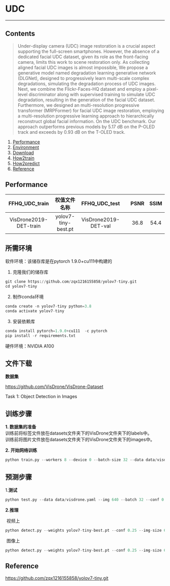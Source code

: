 # UDC
---

## Contents

>Under-display camera (UDC) image restoration is a crucial aspect supporting the full-screen smartphones. 
However, the absence of a dedicated facial UDC dataset, given its role as the front-facing camera, limits this work to scene restoration only.
As collecting aligned facial UDC images is almost impossible, We propose a generative model named degradation learning generative network (DLGNet),  designed to progressively learn multi-scale complex degradations, simulating the degradation process of UDC images. 
Next, we combine the Flickr-Faces-HQ dataset and employ a pixel-level discriminator along with supervised training to simulate UDC degradation, resulting in the generation of the facial UDC dataset.  
Furthermore, we designed an multi-resolution progressive transformer (MRPFormer) for facial UDC image restoration, employing a multi-resolution progressive learning approach to  hierarchically reconstruct global facial information.  On the UDC benchmark. Our approach outperforms previous models by 5.17 dB on the P-OLED track and exceeds by 0.93 dB on the T-OLED track.


1. [Performance](#性能情况)
2. [Environment](#所需环境)
3. [Download](#文件下载)
4. [How2train](#训练步骤)
5. [How2predict](#预测步骤)
7. [Reference](#Reference)



## Performance
| FFHQ_UDC_train | 权值文件名称 | FFHQ_UDC_test |  | PSNR | SSIM |
| :-----: | :-----: | :------: | :------: | :------: | :-----: |
| VisDrone2019-DET-train | yolov7-tiny-best.pt | VisDrone2019-DET-val |  | 36.8 | 54.4|

## 所需环境
软件环境：该储存库是在pytorch 1.9.0+cu111中构建的

1. 克隆我们的储存库

```python
git clone https://github.com/zqx1216155858/yolov7-tiny.git
cd yolov7-tiny
```

2. 制作conda环境

```python
conda create -n yolov7-tiny python=3.8
conda activate yolov7-tiny
```

3. 安装依赖库

```python
conda install pytorch=1.9.0+cu111  -c pytorch
pip install -r requirements.txt
```

硬件环境：NVIDIA  A100

## 文件下载
**数据集**

https://github.com/VisDrone/VisDrone-Dataset

Task 1: Object Detection in Images

## 训练步骤


**1. 数据集的准备**  
  训练前将标签文件放在datasets文件夹下的VisDrone文件夹下的labels中。   
  训练前将图片文件放在datasets文件夹下的VisDrone文件夹下的images中。   

**2. 开始网络训练**  

```python
python train.py --workers 8 --device 0 --batch-size 32 --data data/visdrone.yaml --img 640 640 --cfg cfg/training/yolov7.yaml --weights '' --name yolov7 --hyp data/hyp.scratch.p5.yaml
```

## 预测步骤
1.**测试**

```python
python test.py --data data/visdrone.yaml --img 640 --batch 32 --conf 0.001 --iou 0.65 --device 0 --weights yolov7-tiny-best.pt --name yolov7_val
```

**2.推理**

​	视频上

```python
python detect.py --weights yolov7-tiny-best.pt --conf 0.25 --img-size 640 --source yourvideo.mp4
```

​	图像上

```python
python detect.py --weights yolov7-tiny-best.pt --conf 0.25 --img-size 640 --source inference/images/horses.jpg
```

## Reference
https://github.com/zqx1216155858/yolov7-tiny.git
